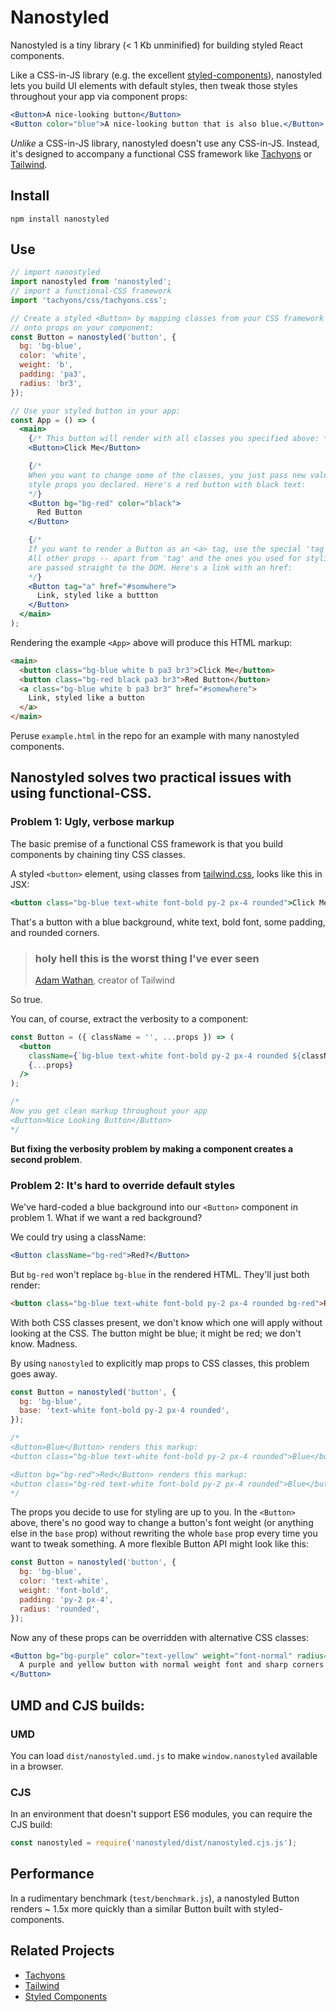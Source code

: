 # Nanostyled

Nanostyled is a tiny library (< 1 Kb unminified) for building styled React
components.

Like a CSS-in-JS library (e.g. the excellent
[styled-components][styled-components]), nanostyled lets you build UI elements
with default styles, then tweak those styles throughout your app via component
props:

```jsx
<Button>A nice-looking button</Button>
<Button color="blue">A nice-looking button that is also blue.</Button>
```

_Unlike_ a CSS-in-JS library, nanostyled doesn't use any CSS-in-JS. Instead,
it's designed to accompany a functional CSS framework like [Tachyons][tachyons]
or [Tailwind][tailwind].

## Install

```
npm install nanostyled
```

## Use

```jsx
// import nanostyled
import nanostyled from 'nanostyled';
// import a functional-CSS framework
import 'tachyons/css/tachyons.css';

// Create a styled <Button> by mapping classes from your CSS framework
// onto props on your component:
const Button = nanostyled('button', {
  bg: 'bg-blue',
  color: 'white',
  weight: 'b',
  padding: 'pa3',
  radius: 'br3',
});

// Use your styled button in your app:
const App = () => (
  <main>
    {/* This button will render with all classes you specified above: */}
    <Button>Click Me</Button>

    {/*
    When you want to change some of the classes, you just pass new values to the
    style props you declared. Here's a red button with black text:
    */}
    <Button bg="bg-red" color="black">
      Red Button
    </Button>

    {/*
    If you want to render a Button as an <a> tag, use the special 'tag' prop.
    All other props -- apart from 'tag' and the ones you used for styling --
    are passed straight to the DOM. Here's a link with an href:
    */}
    <Button tag="a" href="#somwhere">
      Link, styled like a buttton
    </Button>
  </main>
);
```

Rendering the example `<App>` above will produce this HTML markup:

```html
<main>
  <button class="bg-blue white b pa3 br3">Click Me</button>
  <button class="bg-red black pa3 br3">Red Button</button>
  <a class="bg-blue white b pa3 br3" href="#somewhere">
    Link, styled like a button
  </a>
</main>
```

Peruse `example.html` in the repo for an example with many nanostyled
components.

## Nanostyled solves two practical issues with using functional-CSS.

### Problem 1: Ugly, verbose markup

The basic premise of a functional CSS framework is that you build components by
chaining tiny CSS classes.

A styled `<button>` element, using classes from [tailwind.css][tailwind], looks
like this in JSX:

```jsx
<button class="bg-blue text-white font-bold py-2 px-4 rounded">Click Me</button>
```

That's a button with a blue background, white text, bold font, some padding, and
rounded corners.

> ### holy hell this is the worst thing I've ever seen
>
> [Adam Wathan][adam-wathan], creator of Tailwind

So true.

You can, of course, extract the verbosity to a component:

```jsx
const Button = ({ className = '', ...props }) => (
  <button
    className={`bg-blue text-white font-bold py-2 px-4 rounded ${className}`}
    {...props}
  />
);

/*
Now you get clean markup throughout your app
<Button>Nice Looking Button</Button>
*/
```

**But fixing the verbosity problem by making a component creates a second
problem**.

### Problem 2: It's hard to override default styles

We've hard-coded a blue background into our `<Button>` component in problem 1.
What if we want a red background?

We could try using a className:

```jsx
<Button className="bg-red">Red?</Button>
```

But `bg-red` won't replace `bg-blue` in the rendered HTML. They'll just both
render:

```html
<button class="bg-blue text-white font-bold py-2 px-4 rounded bg-red">Red?</button>
```

With both CSS classes present, we don't know which one will apply without
looking at the CSS. The button might be blue; it might be red; we don't know.
Madness.

By using `nanostyled` to explicitly map props to CSS classes, this problem goes
away.

```jsx
const Button = nanostyled('button', {
  bg: 'bg-blue',
  base: 'text-white font-bold py-2 px-4 rounded',
});

/*
<Button>Blue</Button> renders this markup:
<button class="bg-blue text-white font-bold py-2 px-4 rounded">Blue</button>

<Button bg="bg-red">Red</Button> renders this markup:
<button class="bg-red text-white font-bold py-2 px-4 rounded">Blue</button>
*/
```

The props you decide to use for styling are up to you. In the `<Button>` above,
there's no good way to change a button's font weight (or anything else in the
`base` prop) without rewriting the whole `base` prop every time you want to
tweak something. A more flexible Button API might look like this:

```jsx
const Button = nanostyled('button', {
  bg: 'bg-blue',
  color: 'text-white',
  weight: 'font-bold',
  padding: 'py-2 px-4',
  radius: 'rounded',
});
```

Now any of these props can be overridden with alternative CSS classes:

```jsx
<Button bg="bg-purple" color="text-yellow" weight="font-normal" radius={null}>
  A purple and yellow button with normal weight font and sharp corners
</Button>
```

## UMD and CJS builds:

### UMD

You can load `dist/nanostyled.umd.js` to make `window.nanostyled` available in a
browser.

### CJS

In an environment that doesn't support ES6 modules, you can require the CJS
build:

```js
const nanostyled = require('nanostyled/dist/nanostyled.cjs.js');
```

## Performance

In a rudimentary benchmark (`test/benchmark.js`), a nanostyled Button renders ~
1.5x more quickly than a similar Button built with styled-components.

## Related Projects

- [Tachyons][tachyons]
- [Tailwind][tailwind]
- [Styled Components][styled-components]

[styled-components]: https://www.styled-components.com/
[adam-wathan]:
  https://adamwathan.me/css-utility-classes-and-separation-of-concerns/
[tachyons]: http://tachyons.io/
[tailwind]: https://tailwindcss.com/
